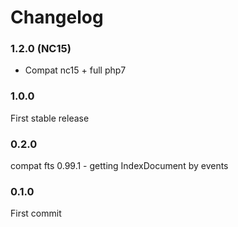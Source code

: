 # Changelog

### 1.2.0 (NC15)

- Compat nc15 + full php7


### 1.0.0

First stable release


### 0.2.0

compat fts 0.99.1 - getting IndexDocument by events


### 0.1.0

First commit
